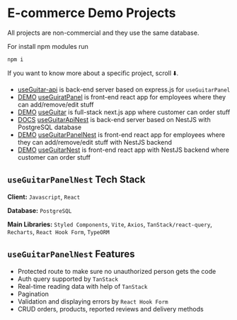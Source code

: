 # E-commerce Demo Projects

All projects are non-commercial and they use the same database.

For install npm modules run

```
npm i
```

If you want to know more about a specific project, scroll ⬇️.

- [useGuitar-api](https://github.com/DorianCzDev/useGuitar-api) is back-end server based on express.js for `useGuitarPanel`
- [DEMO](https://use-guitar-panel.vercel.app/) [useGuiratPanel](https://github.com/DorianCzDev/useGuitarPanel) is front-end react app for employees where they can add/remove/edit stuff
- [DEMO](https://use-guitar.vercel.app/) [useGuitar](https://github.com/DorianCzDev/useGuitar) is full-stack next.js app where customer can order stuff
- [DOCS](https://documenter.getpostman.com/view/33345435/2sAXqv4g9Y) [useGuitarApiNest](https://github.com/DorianCzDev/useGuitarApiNest) is back-end server based on NestJS with PostgreSQL database
- [DEMO](https://use-guitar-panel-nest.vercel.app/) [useGuitarPanelNest](https://github.com/DorianCzDev/useGuitarPanelNest) is front-end react app for employees where they can add/remove/edit stuff with NestJS backend
- [DEMO](https://use-guitar-nest.vercel.app/) [useGuitarNest](https://github.com/DorianCzDev/useGuitarNest) is front-end react app with NestJS backend where customer can order stuff

## `useGuitarPanelNest` Tech Stack

**Client:** `Javascript`, `React`

**Database:** `PostgreSQL`

**Main Libraries:** `Styled Components`, `Vite`, `Axios`, `TanStack/react-query`, `Recharts`, `React Hook Form`, `TypeORM`

## `useGuitarPanelNest` Features

- Protected route to make sure no unauthorized person gets the code
- Auth query supported by `TanStack`
- Real-time reading data with help of `TanStack`
- Pagination
- Validation and displaying errors by `React Hook Form`
- CRUD orders, products, reported reviews and delivery methods
